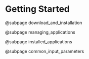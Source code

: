 Getting Started
===============

@subpage download_and_installation

@subpage managing_applications

@subpage installed_applications

@subpage common_input_parameters
